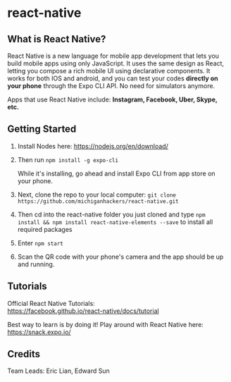 # react-native

## What is React Native?
React Native is a new language for mobile app development that lets you build mobile apps using only JavaScript. It uses the same design as React, letting you compose a rich mobile UI using declarative components.  It works for both IOS and android, and you can test your codes __directly on your phone__ through the Expo CLI API.  No need for simulators anymore.  

Apps that use React Native include: __Instagram, Facebook, Uber, Skype, etc.__

## Getting Started
1. Install Nodes here: https://nodejs.org/en/download/

2. Then run ```npm install -g expo-cli```
  
    While it's installing, go ahead and install Expo CLI from app store on your phone.

3. Next, clone the repo to your local computer:
```git clone https://github.com/michiganhackers/react-native.git```

4. Then cd into the react-native folder you just cloned and type ```npm install && npm install react-native-elements --save``` to install all required packages

5. Enter ```npm start```

6. Scan the QR code with your phone's camera and the app should be up and running.

## Tutorials
Official React Native Tutorials: <br>
https://facebook.github.io/react-native/docs/tutorial

Best way to learn is by doing it! Play around with React Native here:<br>
https://snack.expo.io/
## Credits
Team Leads: Eric Lian, Edward Sun
